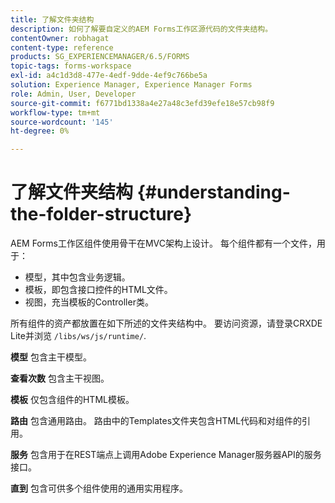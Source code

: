 ```yaml
---
title: 了解文件夹结构
description: 如何了解要自定义的AEM Forms工作区源代码的文件夹结构。
contentOwner: robhagat
content-type: reference
products: SG_EXPERIENCEMANAGER/6.5/FORMS
topic-tags: forms-workspace
exl-id: a4c1d3d8-477e-4edf-9dde-4ef9c766be5a
solution: Experience Manager, Experience Manager Forms
role: Admin, User, Developer
source-git-commit: f6771bd1338a4e27a48c3efd39efe18e57cb98f9
workflow-type: tm+mt
source-wordcount: '145'
ht-degree: 0%

---
```


# 了解文件夹结构 {#understanding-the-folder-structure}

AEM Forms工作区组件使用骨干在MVC架构上设计。 每个组件都有一个文件，用于：

* 模型，其中包含业务逻辑。
* 模板，即包含接口控件的HTML文件。
* 视图，充当模板的Controller类。

所有组件的资产都放置在如下所述的文件夹结构中。 要访问资源，请登录CRXDE Lite并浏览 `/libs/ws/js/runtime/`.

**模型** 包含主干模型。

**查看次数** 包含主干视图。

**模板** 仅包含组件的HTML模板。

**路由** 包含通用路由。 路由中的Templates文件夹包含HTML代码和对组件的引用。

**服务** 包含用于在REST端点上调用Adobe Experience Manager服务器API的服务接口。

**直到** 包含可供多个组件使用的通用实用程序。
